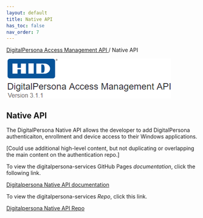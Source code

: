 ```yaml
---
layout: default
title: Native API
has_toc: false
nav_order: 7
---
```


[DigitalPersona Access Management API ](https://lenhodgeman.github.io/digitalpersona-native-api/)/ Native API

![](assets/HID-logo.png)

## Native API

The DigitalPersona Native API allows the developer to add DigitalPersona authenticaiton, enrollment and device access to their Windows applications.

[Could use additional high-level content, but not duplicating or overlapping the main content on the authentication repo.]

To view the digitalpersona-services GitHub Pages *documentation*, click the following link.

[Digitalpersona Native API documentation](https://lenhodgeman.github.io/digitalpersona-native-api/)

To view the digitalpersona-services *Repo*, click this link.

[Digitalpersona Native API Repo](https://github.com/LenHodgeman/digitalpersona-services/)
